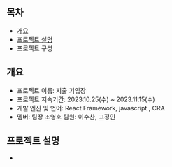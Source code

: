
## 목차
- [개요](#개요)
- [프로젝트 설명](#프로젝트설명)
- 프로젝트 구성

## 개요
- 프로젝트 이름: 지출 기입장
- 프로젝트 지속기간: 2023.10.25(수) ~ 2023.11.15(수)
- 개발 엔진 및 언어: React Framework, javascript , CRA
- 멤버: 팀장 조영호 팀원: 이수찬, 고정인 

## 프로젝트 설명
 - 
